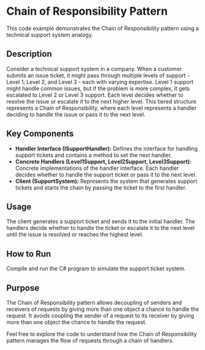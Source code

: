 # Chain of Responsibility Pattern

This code example demonstrates the Chain of Responsibility pattern using a technical support system analogy.

## Description

Consider a technical support system in a company. When a customer submits an issue ticket, it might pass through multiple levels of support - Level 1, Level 2, and Level 3 - each with varying expertise. Level 1 support might handle common issues, but if the problem is more complex, it gets escalated to Level 2 or Level 3 support. Each level decides whether to resolve the issue or escalate it to the next higher level. This tiered structure represents a Chain of Responsibility, where each level represents a handler deciding to handle the issue or pass it to the next level.

## Key Components

- **Handler Interface (ISupportHandler):** Defines the interface for handling support tickets and contains a method to set the next handler.
- **Concrete Handlers (Level1Support, Level2Support, Level3Support):** Concrete implementations of the handler interface. Each handler decides whether to handle the support ticket or pass it to the next level.
- **Client (SupportSystem):** Represents the system that generates support tickets and starts the chain by passing the ticket to the first handler.

## Usage

The client generates a support ticket and sends it to the initial handler. The handlers decide whether to handle the ticket or escalate it to the next level until the issue is resolved or reaches the highest level.

## How to Run

Compile and run the C# program to simulate the support ticket system.

## Purpose

The Chain of Responsibility pattern allows decoupling of senders and receivers of requests by giving more than one object a chance to handle the request. It avoids coupling the sender of a request to its receiver by giving more than one object the chance to handle the request.

Feel free to explore the code to understand how the Chain of Responsibility pattern manages the flow of requests through a chain of handlers.